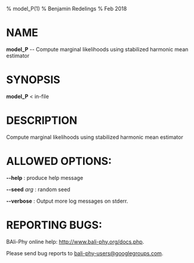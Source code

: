 % model_P(1)
% Benjamin Redelings
% Feb 2018

# NAME

**model_P** -- Compute marginal likelihoods using stabilized harmonic mean estimator

# SYNOPSIS

**model_P** < in-file

# DESCRIPTION

Compute marginal likelihoods using stabilized harmonic mean estimator

# ALLOWED OPTIONS:
**--help**
: produce help message

**--seed** _arg_
: random seed

**--verbose**
: Output more log messages on stderr.


# REPORTING BUGS:
 BAli-Phy online help: <http://www.bali-phy.org/docs.php>.

Please send bug reports to <bali-phy-users@googlegroups.com>.

